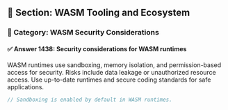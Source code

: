 ## 📘 Section: WASM Tooling and Ecosystem  
### 🔹 Category: WASM Security Considerations  
#### ✅ Answer 1438: Security considerations for WASM runtimes

WASM runtimes use sandboxing, memory isolation, and permission-based access for security. Risks include data leakage or unauthorized resource access. Use up-to-date runtimes and secure coding standards for safe applications.

```rust
// Sandboxing is enabled by default in WASM runtimes.
```
